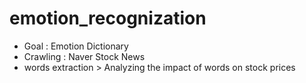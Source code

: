 # emotion_recognization
- Goal : Emotion Dictionary
- Crawling : Naver Stock News
- words extraction > Analyzing the impact of words on stock prices

